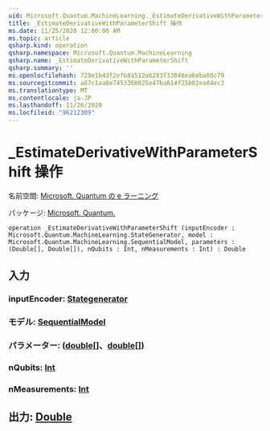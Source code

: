 ```yaml
---
uid: Microsoft.Quantum.MachineLearning._EstimateDerivativeWithParameterShift
title: _EstimateDerivativeWithParameterShift 操作
ms.date: 11/25/2020 12:00:00 AM
ms.topic: article
qsharp.kind: operation
qsharp.namespace: Microsoft.Quantum.MachineLearning
qsharp.name: _EstimateDerivativeWithParameterShift
qsharp.summary: ''
ms.openlocfilehash: 729e1b43f2efb8a512a6283f33846ea6eba88c79
ms.sourcegitcommit: a87c1aa8e7453360025e47ba614f25b02ea84ec3
ms.translationtype: MT
ms.contentlocale: ja-JP
ms.lasthandoff: 11/26/2020
ms.locfileid: "96212309"
---
```

# <a name="_estimatederivativewithparametershift-operation"></a>_EstimateDerivativeWithParameterShift 操作

名前空間: [Microsoft. Quantum の e ラーニング](xref:Microsoft.Quantum.MachineLearning)

パッケージ: [Microsoft. Quantum.](https://nuget.org/packages/Microsoft.Quantum.MachineLearning)




```qsharp
operation _EstimateDerivativeWithParameterShift (inputEncoder : Microsoft.Quantum.MachineLearning.StateGenerator, model : Microsoft.Quantum.MachineLearning.SequentialModel, parameters : (Double[], Double[]), nQubits : Int, nMeasurements : Int) : Double
```


## <a name="input"></a>入力

### <a name="inputencoder--stategenerator"></a>inputEncoder: [Stategenerator](xref:Microsoft.Quantum.MachineLearning.StateGenerator)




### <a name="model--sequentialmodel"></a>モデル: [SequentialModel](xref:Microsoft.Quantum.MachineLearning.SequentialModel)




### <a name="parameters--doubledouble"></a>パラメーター: ([double](xref:microsoft.quantum.lang-ref.double)[]、[double](xref:microsoft.quantum.lang-ref.double)[])




### <a name="nqubits--int"></a>nQubits: [Int](xref:microsoft.quantum.lang-ref.int)




### <a name="nmeasurements--int"></a>nMeasurements: [Int](xref:microsoft.quantum.lang-ref.int)





## <a name="output--double"></a>出力: [Double](xref:microsoft.quantum.lang-ref.double)

